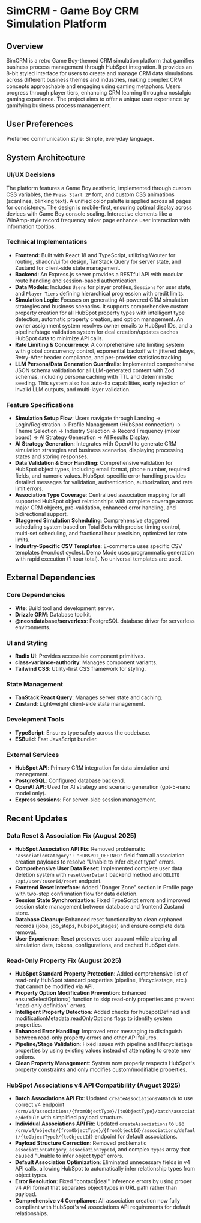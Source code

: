 # SimCRM - Game Boy CRM Simulation Platform

## Overview
SimCRM is a retro Game Boy-themed CRM simulation platform that gamifies business process management through HubSpot integration. It provides an 8-bit styled interface for users to create and manage CRM data simulations across different business themes and industries, making complex CRM concepts approachable and engaging using gaming metaphors. Users progress through player tiers, enhancing CRM learning through a nostalgic gaming experience. The project aims to offer a unique user experience by gamifying business process management.

## User Preferences
Preferred communication style: Simple, everyday language.

## System Architecture

### UI/UX Decisions
The platform features a Game Boy aesthetic, implemented through custom CSS variables, the `Press Start 2P` font, and custom CSS animations (scanlines, blinking text). A unified color palette is applied across all pages for consistency. The design is mobile-first, ensuring optimal display across devices with Game Boy console scaling. Interactive elements like a WinAmp-style record frequency mixer page enhance user interaction with information tooltips.

### Technical Implementations
- **Frontend**: Built with React 18 and TypeScript, utilizing Wouter for routing, shadcn/ui for design, TanStack Query for server state, and Zustand for client-side state management.
- **Backend**: An Express.js server provides a RESTful API with modular route handling and session-based authentication.
- **Data Models**: Includes `Users` for player profiles, `Sessions` for user state, and `Player Tiers` defining hierarchical progression with credit limits.
- **Simulation Logic**: Focuses on generating AI-powered CRM simulation strategies and business scenarios. It supports comprehensive custom property creation for all HubSpot property types with intelligent type detection, automatic property creation, and option management. An owner assignment system resolves owner emails to HubSpot IDs, and a pipeline/stage validation system for deal creation/updates caches HubSpot data to minimize API calls.
- **Rate Limiting & Concurrency**: A comprehensive rate limiting system with global concurrency control, exponential backoff with jittered delays, Retry-After header compliance, and per-provider statistics tracking.
- **LLM Persona/Data Generation Guardrails**: Implemented comprehensive JSON schema validation for all LLM-generated content with Zod schemas, including persona caching with TTL and deterministic seeding. This system also has auto-fix capabilities, early rejection of invalid LLM outputs, and multi-layer validation.

### Feature Specifications
- **Simulation Setup Flow**: Users navigate through Landing → Login/Registration → Profile Management (HubSpot connection) → Theme Selection → Industry Selection → Record Frequency (mixer board) → AI Strategy Generation → AI Results Display.
- **AI Strategy Generation**: Integrates with OpenAI to generate CRM simulation strategies and business scenarios, displaying processing states and storing responses.
- **Data Validation & Error Handling**: Comprehensive validation for HubSpot object types, including email format, phone number, required fields, and numeric values. HubSpot-specific error handling provides detailed messages for validation, authentication, authorization, and rate limit errors.
- **Association Type Coverage**: Centralized association mapping for all supported HubSpot object relationships with complete coverage across major CRM objects, pre-validation, enhanced error handling, and bidirectional support.
- **Staggered Simulation Scheduling**: Comprehensive staggered scheduling system based on Total Sets with precise timing control, multi-set scheduling, and fractional hour precision, optimized for rate limits.
- **Industry-Specific CSV Templates**: E-commerce uses specific CSV templates (won/lost cycles). Demo Mode uses programmatic generation with rapid execution (1 hour total). No universal templates are used.

## External Dependencies

### Core Dependencies
- **Vite**: Build tool and development server.
- **Drizzle ORM**: Database toolkit.
- **@neondatabase/serverless**: PostgreSQL database driver for serverless environments.

### UI and Styling
- **Radix UI**: Provides accessible component primitives.
- **class-variance-authority**: Manages component variants.
- **Tailwind CSS**: Utility-first CSS framework for styling.

### State Management
- **TanStack React Query**: Manages server state and caching.
- **Zustand**: Lightweight client-side state management.

### Development Tools
- **TypeScript**: Ensures type safety across the codebase.
- **ESBuild**: Fast JavaScript bundler.

### External Services
- **HubSpot API**: Primary CRM integration for data simulation and management.
- **PostgreSQL**: Configured database backend.
- **OpenAI API**: Used for AI strategy and scenario generation (gpt-5-nano model only).
- **Express sessions**: For server-side session management.

## Recent Updates

### Data Reset & Association Fix (August 2025)
- **HubSpot Association API Fix**: Removed problematic `"associationCategory": "HUBSPOT_DEFINED"` field from all association creation payloads to resolve "Unable to infer object type" errors.
- **Comprehensive User Data Reset**: Implemented complete user data deletion system with `resetUserData()` backend method and `DELETE /api/user/:userId/reset` endpoint.
- **Frontend Reset Interface**: Added "Danger Zone" section in Profile page with two-step confirmation flow for data deletion.
- **Session State Synchronization**: Fixed TypeScript errors and improved session state management between database and frontend Zustand store.
- **Database Cleanup**: Enhanced reset functionality to clean orphaned records (jobs, job_steps, hubspot_stages) and ensure complete data removal.
- **User Experience**: Reset preserves user account while clearing all simulation data, tokens, configurations, and cached HubSpot data.

### Read-Only Property Fix (August 2025)
- **HubSpot Standard Property Protection**: Added comprehensive list of read-only HubSpot standard properties (pipeline, lifecyclestage, etc.) that cannot be modified via API.
- **Property Option Modification Prevention**: Enhanced ensureSelectOptions() function to skip read-only properties and prevent "read-only definition" errors.
- **Intelligent Property Detection**: Added checks for hubspotDefined and modificationMetadata.readOnlyOptions flags to identify system properties.
- **Enhanced Error Handling**: Improved error messaging to distinguish between read-only property errors and other API failures.
- **Pipeline/Stage Validation**: Fixed issues with pipeline and lifecyclestage properties by using existing values instead of attempting to create new options.
- **Clean Property Management**: System now properly respects HubSpot's property constraints and only modifies custom/modifiable properties.

### HubSpot Associations v4 API Compatibility (August 2025)
- **Batch Associations API Fix**: Updated `createAssociationsV4Batch` to use correct v4 endpoint `/crm/v4/associations/{fromObjectType}/{toObjectType}/batch/associate/default` with simplified payload structure.
- **Individual Associations API Fix**: Updated `createAssociations` to use `/crm/v4/objects/{fromObjectType}/{fromObjectId}/associations/default/{toObjectType}/{toObjectId}` endpoint for default associations.
- **Payload Structure Correction**: Removed problematic `associationCategory`, `associationTypeId`, and complex `types` array that caused "Unable to infer object type" errors.
- **Default Association Optimization**: Eliminated unnecessary fields in v4 API calls, allowing HubSpot to automatically infer relationship types from object types.
- **Error Resolution**: Fixed "contact|deal" inference errors by using proper v4 API format that separates object types in URL path rather than payload.
- **Comprehensive v4 Compliance**: All association creation now fully compliant with HubSpot's v4 associations API requirements for default relationships.